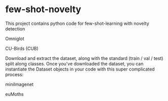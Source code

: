 # few-shot-novelty
This project contains python code for few-shot-learning with novelty detection

Omniglot


CU-Birds (CUB)

Download and extract the dataset, along with the standard (train / val / test) split along classes. 
Once you've downloaded the dataset, you can instantiate the Dataset objects in your code with this super complicated process:

miniImagenet 



euMoths





